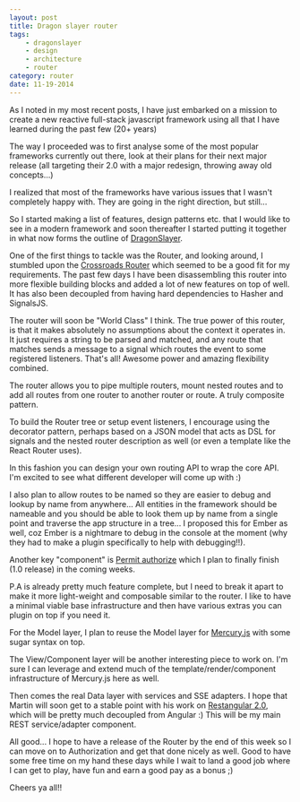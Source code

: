 ```yaml
---
layout: post
title: Dragon slayer router
tags:
    - dragonslayer
    - design
    - architecture
    - router
category: router
date: 11-19-2014
---
```


As I noted in my most recent posts, I have just embarked on a mission to create a new reactive full-stack javascript framework using all that I have learned during the past few (20+ years)

The way I proceeded was to first analyse some of the most popular frameworks currently out there, look at their plans for their next major release (all targeting their 2.0 with a major redesign, throwing away old concepts...)

I realized that most of the frameworks have various issues that I wasn't completely happy with. They are going in the right direction, but still...

<!--more-->

So I started making a list of features, design patterns etc. that I would like to see in a modern framework and soon thereafter I started putting it together in what now forms the outline of [DragonSlayer](https://github.com/kristianmandrup/dragonslayer).

One of the first things to tackle was the Router, and looking around, I stumbled upon the [Crossroads Router](https://github.com/kristianmandrup/crossroads.js) which seemed to be a good fit for my requirements.
The past few days I have been disassembling this router into more flexible building blocks and added a lot of new features on top of well. It has also been decoupled from having hard dependencies to Hasher and SignalsJS.

The router will soon be "World Class" I think. The true power of this router, is that it makes absolutely no assumptions about the context it operates in. It just requires a string to be parsed and matched, and any route that matches sends a message to a signal which routes the event to some registered listeners.
That's all! Awesome power and amazing flexibility combined.

The router allows you to pipe multiple routers, mount nested routes and to add all routes from one router to another router or route. A truly composite pattern.

To build the Router tree or setup event listeners, I encourage using the decorator pattern, perhaps based on a JSON model that acts as DSL for signals and the nested router description as well  (or even a template like the React Router uses).

In this fashion you can design your own routing API to wrap the core API. I'm excited to see what different developer will come up with :)

I also plan to allow routes to be named so they are easier to debug and lookup by name from anywhere...
All entities in the framework should be nameable and you should be able to look them up by name from a single point and traverse the app structure in a tree... I proposed this for Ember as well, coz Ember is a nightmare to debug in the console at the moment (why they had to make a plugin specifically to help with debugging!!).

Another key "component" is [Permit authorize](https://github.com/kristianmandrup/permit-authorize) which I plan to finally finish (1.0 release) in the coming weeks.

P.A is already pretty much feature complete, but I need to break it apart to make it more light-weight and composable similar to the router. I like to have a minimal viable base infrastructure and then have various extras you can plugin on top if you need it.

For the Model layer, I plan to reuse the Model layer for [Mercury.js](https://github.com/Raynos/mercury) with some sugar syntax on top.

The View/Component layer will be another interesting piece to work on. I'm sure I can leverage and extend much of the template/render/component infrastructure of Mercury.js here as well.

Then comes the real Data layer with services and SSE adapters. I hope that Martin will soon get to a stable point with his work on [Restangular 2.0](https://github.com/mgonto/restangular/compare/2.0-wip), which will be pretty much decoupled from Angular :) This will be my main REST service/adapter component.

All good... I hope to have a release of the Router by the end of this week so I can move on to Authorization and get that done nicely as well. Good to have some free time on my hand these days while I wait to land a good job where I can get to play, have fun and earn a good pay as a bonus ;)

Cheers ya all!!

